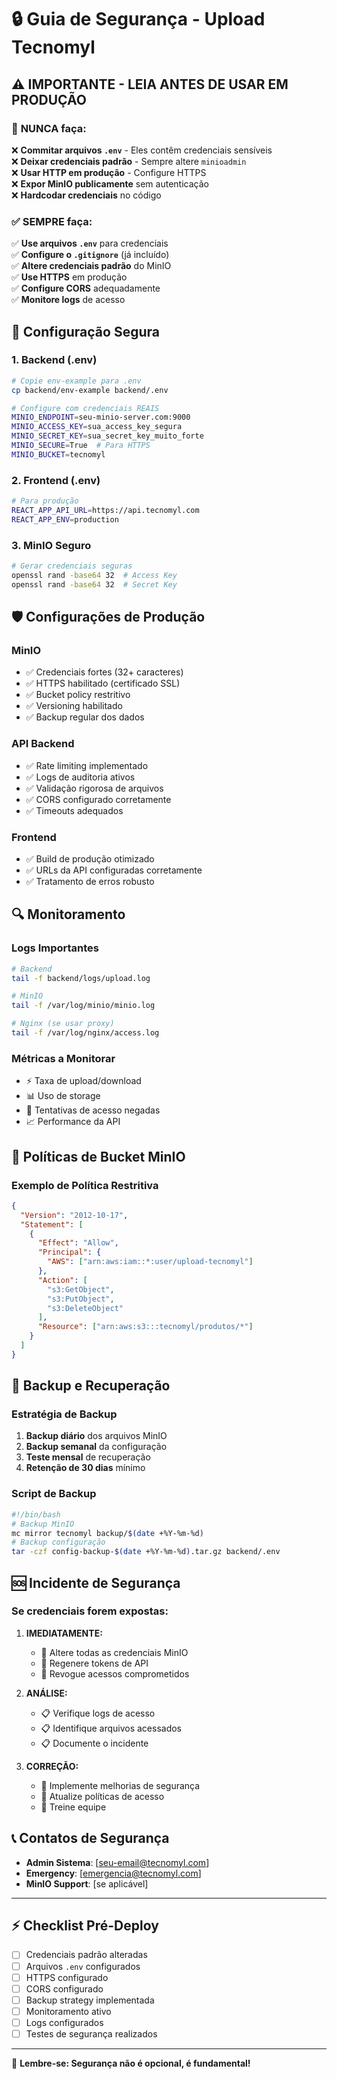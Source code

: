 # 🔒 Guia de Segurança - Upload Tecnomyl

## ⚠️ **IMPORTANTE - LEIA ANTES DE USAR EM PRODUÇÃO**

### 🚨 **NUNCA faça:**

❌ **Commitar arquivos `.env`** - Eles contêm credenciais sensíveis  
❌ **Deixar credenciais padrão** - Sempre altere `minioadmin`  
❌ **Usar HTTP em produção** - Configure HTTPS  
❌ **Expor MinIO publicamente** sem autenticação  
❌ **Hardcodar credenciais** no código  

### ✅ **SEMPRE faça:**

✅ **Use arquivos `.env`** para credenciais  
✅ **Configure o `.gitignore`** (já incluído)  
✅ **Altere credenciais padrão** do MinIO  
✅ **Use HTTPS** em produção  
✅ **Configure CORS** adequadamente  
✅ **Monitore logs** de acesso  

## 🔐 **Configuração Segura**

### 1. **Backend (.env)**

```bash
# Copie env-example para .env
cp backend/env-example backend/.env

# Configure com credenciais REAIS
MINIO_ENDPOINT=seu-minio-server.com:9000
MINIO_ACCESS_KEY=sua_access_key_segura
MINIO_SECRET_KEY=sua_secret_key_muito_forte
MINIO_SECURE=True  # Para HTTPS
MINIO_BUCKET=tecnomyl
```

### 2. **Frontend (.env)**

```bash
# Para produção
REACT_APP_API_URL=https://api.tecnomyl.com
REACT_APP_ENV=production
```

### 3. **MinIO Seguro**

```bash
# Gerar credenciais seguras
openssl rand -base64 32  # Access Key
openssl rand -base64 32  # Secret Key
```

## 🛡️ **Configurações de Produção**

### **MinIO**
- ✅ Credenciais fortes (32+ caracteres)
- ✅ HTTPS habilitado (certificado SSL)
- ✅ Bucket policy restritivo
- ✅ Versioning habilitado
- ✅ Backup regular dos dados

### **API Backend**
- ✅ Rate limiting implementado
- ✅ Logs de auditoria ativos
- ✅ Validação rigorosa de arquivos
- ✅ CORS configurado corretamente
- ✅ Timeouts adequados

### **Frontend**
- ✅ Build de produção otimizado
- ✅ URLs da API configuradas corretamente
- ✅ Tratamento de erros robusto

## 🔍 **Monitoramento**

### **Logs Importantes**
```bash
# Backend
tail -f backend/logs/upload.log

# MinIO
tail -f /var/log/minio/minio.log

# Nginx (se usar proxy)
tail -f /var/log/nginx/access.log
```

### **Métricas a Monitorar**
- ⚡ Taxa de upload/download
- 📊 Uso de storage
- 🚨 Tentativas de acesso negadas
- 📈 Performance da API

## 🚫 **Políticas de Bucket MinIO**

### **Exemplo de Política Restritiva**
```json
{
  "Version": "2012-10-17",
  "Statement": [
    {
      "Effect": "Allow",
      "Principal": {
        "AWS": ["arn:aws:iam::*:user/upload-tecnomyl"]
      },
      "Action": [
        "s3:GetObject",
        "s3:PutObject",
        "s3:DeleteObject"
      ],
      "Resource": ["arn:aws:s3:::tecnomyl/produtos/*"]
    }
  ]
}
```

## 🔄 **Backup e Recuperação**

### **Estratégia de Backup**
1. **Backup diário** dos arquivos MinIO
2. **Backup semanal** da configuração
3. **Teste mensal** de recuperação
4. **Retenção de 30 dias** mínimo

### **Script de Backup**
```bash
#!/bin/bash
# Backup MinIO
mc mirror tecnomyl backup/$(date +%Y-%m-%d)
# Backup configuração
tar -czf config-backup-$(date +%Y-%m-%d).tar.gz backend/.env
```

## 🆘 **Incidente de Segurança**

### **Se credenciais forem expostas:**

1. **IMEDIATAMENTE:**
   - 🔄 Altere todas as credenciais MinIO
   - 🔄 Regenere tokens de API
   - 🔄 Revogue acessos comprometidos

2. **ANÁLISE:**
   - 📋 Verifique logs de acesso
   - 📋 Identifique arquivos acessados
   - 📋 Documente o incidente

3. **CORREÇÃO:**
   - 🔧 Implemente melhorias de segurança
   - 🔧 Atualize políticas de acesso
   - 🔧 Treine equipe

## 📞 **Contatos de Segurança**

- **Admin Sistema**: [seu-email@tecnomyl.com]
- **Emergency**: [emergencia@tecnomyl.com]
- **MinIO Support**: [se aplicável]

---

## ⚡ **Checklist Pré-Deploy**

- [ ] Credenciais padrão alteradas
- [ ] Arquivos `.env` configurados
- [ ] HTTPS configurado
- [ ] CORS configurado
- [ ] Backup strategy implementada
- [ ] Monitoramento ativo
- [ ] Logs configurados
- [ ] Testes de segurança realizados

---

🔐 **Lembre-se: Segurança não é opcional, é fundamental!** 